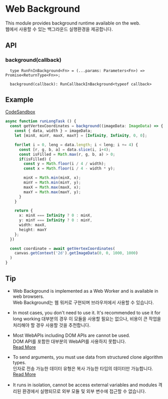 # Web Background
This module provides background runtime available on the web.  
웹에서 사용할 수 있는 백그라운드 실행환경을 제공합니다. 

## API
### background(callback)
  
  ```tsx
    type RunFnInBackground<Fn> = (...params: Parameters<Fn>) => Promise<ReturnType<Fn>>;
  
    background(callback): RunCallbackInBackground<typeof callback>
  ```

## Example
[CodeSandbox](https://8pj3sf.csb.app/)

```ts
async function runLongTask () {
  const getVertexCoordinates = background((imageData: ImageData) => {
    const { data, width } = imageData;
    let [minX, minY, maxX, maxY] = [Infinity, Infinity, 0, 0];

    for(let i = 0, leng = data.length; i < leng; i += 4) {
      const [r, g, b, a] = data.slice(i, i+4);
      const isFilled = Math.max(r, g, b, a) > 0;
      if(isFilled) {
        const y = Math.floor(i / 4 / width);
        const x = Math.floor(i / 4 - width * y);

        minX = Math.min(minX, x);
        minY = Math.min(minY, y);
        maxX = Math.max(maxX, x);
        maxY = Math.max(maxY, y);
      }
    }

    return {
      x: minX === Infinity ? 0 : minX,
      y: minY === Infinity ? 0 : minY,
      width: maxX,
      height: maxY
    };
  })

  const coordinate = await getVertexCoordinates(
    canvas.getContext('2d').getImageData(0, 0, 1000, 1000)
  )
}
```


## Tip
- Web Background is implemented as a Web Worker and is available in web browsers.  
Web Background는 웹 워커로 구현되며 브라우저에서 사용할 수 있습니다. 

- In most cases, you don't need to use it. It's recommended to use it for long working
대부분의 경우 이 모듈을 사용할 필요는 없으나, 비용이 큰 작업을 처리해야 할 경우 사용할 것을 추천합니다. 

- Most WebAPIs including DOM APIs are cannot be used.  
DOM API를 포함한 대부분의 WebAPI를 사용하지 못합니다.  
[Read More](https://developer.mozilla.org/en-US/docs/Web/API/Web_Workers_API)

- To send arguments, you must use data from structured clone algorithm types.  
인자로 전송 가능한 데이터 유형은 복사 가능한 타입의 데이터만 가능합니다.   
[Read More](https://developer.mozilla.org/en-US/docs/Web/API/Web_Workers_API/Structured_clone_algorithm)

- It runs in isolation, cannot be access external variables and modules
격리된 환경에서 실행되므로 외부 모듈 및 외부 변수에 접근할 수 없습니다. 
